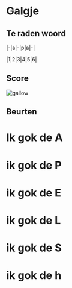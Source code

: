 # Galgje

## Te raden woord


|-|a|-|p|a|-|

|1|2|3|4|5|6|

## Score
![gallow](./images/4.png)

## Beurten
# Ik gok de A
# ik gok de P
# ik gok de E
# ik gok de L
# ik gok de S
# ik gok de h